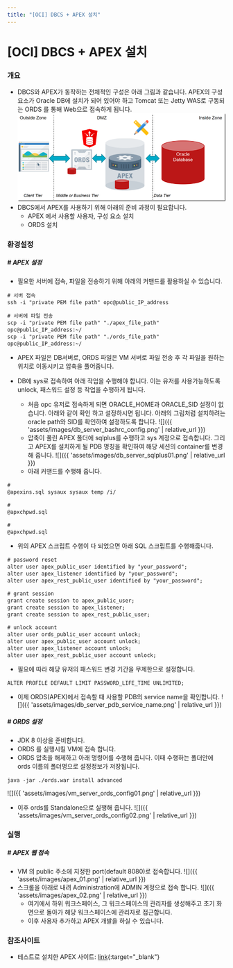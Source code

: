 ```yaml
---
title: "[OCI] DBCS + APEX 설치"
---
```


# [OCI] DBCS + APEX 설치
### 개요
* DBCS와 APEX가 동작하는 전체적인 구성은 아래 그림과 같습니다.  APEX의 구성요소가 Oracle DB에 설치가 되어 있어야 하고 Tomcat 또는 Jetty WAS로 구동되는 ORDS 를 통해 Web으로 접속하게 됩니다.
![diagram](/assets/images/apex_ords_diagram01.png)
* DBCS에서 APEX를 사용하기 위해 아래의 준비 과정이 필요합니다.
	* APEX 에서 사용할 사용자, 구성 요소 설치
	* ORDS 설치

### 환경설정
##### # APEX 설정

* 필요한 서버에 접속, 파일을 전송하기 위해 아래의 커맨드를 활용하실 수 있습니다.

```
# 서버 접속
ssh -i "private PEM file path" opc@public_IP_address
```

```
# 서버에 파일 전송
scp -i "private PEM file path" "./apex_file_path" opc@public_IP_address:~/
scp -i "private PEM file path" "./ords_file_path" opc@public_IP_address:~/
```
  * APEX 파일은 DB서버로, ORDS 파일은 VM 서버로 파일 전송 후 각 파일을 원하는 위치로 이동시키고 압축을 풀어줍니다.

* DB에 sys로 접속하여 아래 작업을 수행해야 합니다. 이는 유저를 사용가능하도록 unlock, 패스워드 설정 등 작업을 수행하게 됩니다.
	* 처음 opc 유저로 접속하게 되면 ORACLE_HOME과 ORACLE_SID 설정이 없습니다. 아래와 같이 확인 하고 설정하시면 됩니다. 아래의 그림처럼 설치하려는 oracle path와 SID를 확인하여 설정하도록 합니다.
![]({{ 'assets/images/db_server_bashrc_config.png' | relative_url }})
  * 압축이 풀린 APEX 폴더에 sqlplus를 수행하고 sys 계정으로 접속합니다. 그리고 APEX를 설치하게 될 PDB 명칭을 확인하여 해당 세션의 container를 변경해 줍니다.
![]({{ 'assets/images/db_server_sqlplus01.png' | relative_url }})
  * 아래 커맨드를 수행해 줍니다.
```
# 
@apexins.sql sysaux sysaux temp /i/
```
```
# 
@apxchpwd.sql
```
```
# 
@apxchpwd.sql
```
  * 위의 APEX 스크립트 수행이 다 되었으면 아래 SQL 스크립트를 수행해줍니다.
```
# password reset
alter user apex_public_user identified by "your_password";
alter user apex_listener identified by "your_password";
alter user apex_rest_public_user identified by "your_password";
```
```
# grant session
grant create session to apex_public_user;
grant create session to apex_listener;
grant create session to apex_rest_public_user;
```
```
# unlock account
alter user ords_public_user account unlock;
alter user apex_public_user account unlock;
alter user apex_listener account unlock;
alter user apex_rest_public_user account unlock;
```
  * 필요에 따라 해당 유저의 패스워드 변경 기간을 무제한으로 설정합니다.
```
ALTER PROFILE DEFAULT LIMIT PASSWORD_LIFE_TIME UNLIMITED;
```
  * 이제 ORDS(APEX)에서 접속할 때 사용할 PDB의 service name을 확인합니다.
![]({{ 'assets/images/db_server_pdb_service_name.png' | relative_url }})

##### # ORDS 설정
* JDK 8 이상을 준비합니다.
* ORDS 를 실행시킬 VM에 접속 합니다.
* ORDS 압축을 해제하고 아래 명령어를 수행해 줍니다.  이때 수행하는 폴더안에 ords 이름의 폴더명으로 설정정보가 저장됩니다.
```
java -jar ./ords.war install advanced
```
![]({{ 'assets/images/vm_server_ords_config01.png' | relative_url }})
* 이후 ords를 Standalone으로 실행해 줍니다.
![]({{ 'assets/images/vm_server_ords_config02.png' | relative_url }})

### 실행
##### # APEX 웹 접속
* VM 의 public 주소에 지정한 port(default 8080)로 접속합니다.
![]({{ 'assets/images/apex_01.png' | relative_url }})
* 스크롤을 아래로 내려 Administration에 ADMIN 계정으로 접속 합니다.
![]({{ 'assets/images/apex_02.png' | relative_url }})
  * 여기에서 하위 워크스페이스, 그 워크스페이스의 관리자를 생성해주고 초기 화면으로 돌아가 해당 워크스페이스에 관리자로 접근합니다.
  * 이후 사용자 추가하고 APEX 개발을 하실 수 있습니다.
### 참조사이트

* 테스트로 설치한 APEX 사이트: [link](http://150.136.125.158:8080/ords/f?p=4550:1:7259868572154:::::){:target="_blank"}
